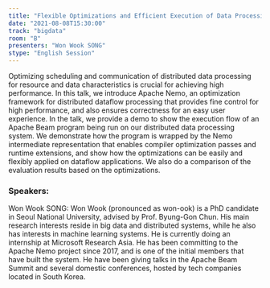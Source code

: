 ```yaml
---
title: "Flexible Optimizations and Efficient Execution of Data Processing on Apache Nemo"
date: "2021-08-08T15:30:00" 
track: "bigdata"
room: "B"
presenters: "Won Wook SONG"
stype: "English Session"
---
```

Optimizing scheduling and communication of distributed data processing for resource and data characteristics is crucial for achieving high performance. In this talk, we introduce Apache Nemo, an optimization framework for distributed dataflow processing that provides fine control for high performance, and also ensures correctness for an easy user experience. In the talk, we provide a demo to show the execution flow of an Apache Beam program being run on our distributed data processing system. We demonstrate how the program is wrapped by the Nemo intermediate representation that enables compiler optimization passes and runtime extensions, and show how the optimizations can be easily and flexibly applied on dataflow applications. We also do a comparison of the evaluation results based on the optimizations.
 ### Speakers: 
 Won Wook SONG: Won Wook (pronounced as won-ook) is a PhD candidate in Seoul National University, advised by Prof. Byung-Gon Chun. His main research interests reside in big data and distributed systems, while he also has interests in machine learning systems. He is currently doing an internship at Microsoft Research Asia. He has been committing to the Apache Nemo project since 2017, and is one of the initial members that have built the system. He have been giving talks in the Apache Beam Summit and several domestic conferences, hosted by tech companies located in South Korea. 